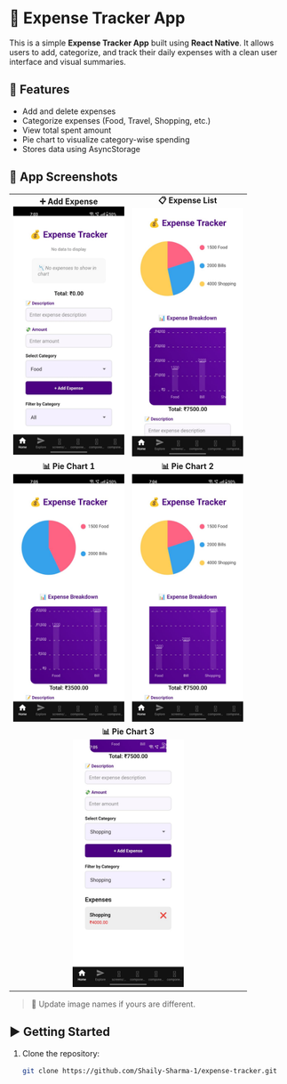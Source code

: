 # 📱 Expense Tracker App

This is a simple **Expense Tracker App** built using **React Native**. It allows users to add, categorize, and track their daily expenses with a clean user interface and visual summaries.

## 🔧 Features

- Add and delete expenses
- Categorize expenses (Food, Travel, Shopping, etc.)
- View total spent amount
- Pie chart to visualize category-wise spending
- Stores data using AsyncStorage

## 📸 App Screenshots

<table>
  <tr>
    <td align="center">
      <b>➕ Add Expense</b><br>
      <img src="https://github.com/Shaily-Sharma-1/expense-tracker/blob/main/expense%20tracker%20app%20images/IMG-20250717-WA0011.jpg?raw=true" width="200"/>
    </td>
    <td align="center">
      <b>📋 Expense List</b><br>
      <img src="https://github.com/Shaily-Sharma-1/expense-tracker/blob/main/expense%20tracker%20app%20images/IMG-20250717-WA0012.jpg?raw=true" width="200"/>
    </td>
  </tr>
  <tr>
    <td align="center">
      <b>📊 Pie Chart 1</b><br>
      <img src="https://github.com/Shaily-Sharma-1/expense-tracker/blob/main/expense%20tracker%20app%20images/IMG-20250717-WA0013.jpg?raw=true" width="200"/>
    </td>
    <td align="center">
      <b>📊 Pie Chart 2</b><br>
      <img src="https://github.com/Shaily-Sharma-1/expense-tracker/blob/main/expense%20tracker%20app%20images/IMG-20250717-WA0014.jpg?raw=true" width="200"/>
    </td>
  </tr>
  <tr>
    <td align="center" colspan="2">
      <b>📊 Pie Chart 3</b><br>
      <img src="https://github.com/Shaily-Sharma-1/expense-tracker/blob/main/expense%20tracker%20app%20images/IMG-20250717-WA0015.jpg?raw=true" width="200"/>
    </td>
  </tr>
</table>

> 🔁 Update image names if yours are different.

## ▶️ Getting Started

1. Clone the repository:
   ```bash
   git clone https://github.com/Shaily-Sharma-1/expense-tracker.git
